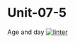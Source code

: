 # Unit-07-5
Age and day
[![linter](https://github.com/Jawal-Arcilla/Unit-07-5/workflows/linter/badge.svg)](https://github.com/marketplace/actions/super-linter)
